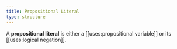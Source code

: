 ```yaml
---
title: Propositional Literal
type: structure
---
```


A **propositional literal** is either a [[uses:propositional variable]] or its [[uses:logical negation]].
